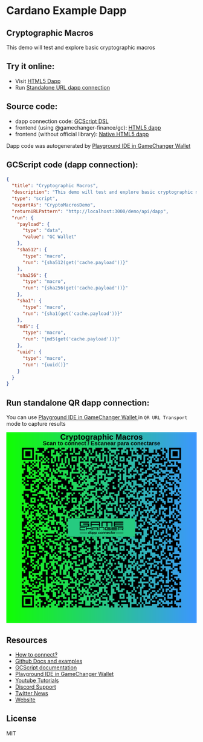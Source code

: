 
# Cardano Example Dapp

## **Cryptographic Macros**

This demo will test and explore basic cryptographic macros


## Try it online: 

-  Visit [HTML5 Dapp](https://gamechangerfinance.github.io/gamechanger.wallet/examples/Cryptographic%20Macros.html)
-  Run [Standalone URL dapp connection](https://beta-wallet.gamechanger.finance/api/2/run/1-H4sIAAAAAAAAA32OwUrEMBRFfyVkMx0YTDtSF93JCLMZQURx_Uwek0DahORVLaX_bmI7oovpLuHec-4bORmyyBt-CIMndw7gtZHsEWRwke-4wiiD8WRcl0ov2kSmsHXs01jLCCMx6BTDL29dQPYOMcHyn6q9qGjweWj2pX-CXKD7-Ds-jz4kfUoDUh-61-fTExBhyOuayDdCWCfBahepuS3LUuRzBHgjFHifwT51R-5hsA5Ufi7DCghS_gG2z9_jgb2BtUh82vGooa72f8o_V19sfJzz4oxUbCRIjTeLf7PdTotgX9-tClK-LqhW8WoFblV9nU3hCtr3Rl1nc1rk4jR9A_6m9xgrAgAA)

## Source code:

- dapp connection code: [GCScript DSL](Cryptographic%20Macros.gcscript)
- frontend (using @gamechanger-finance/gc): [HTML5 dapp](Cryptographic%20Macros.html)
- frontend (without official library): [Native HTML5 dapp](Cryptographic%20Macros_nolib.html)

Dapp code was autogenerated by [Playground IDE in GameChanger Wallet ](https://beta-wallet.gamechanger.finance/playground)

## GCScript code (dapp connection):
```json
{
  "title": "Cryptographic Macros",
  "description": "This demo will test and explore basic cryptographic macros",
  "type": "script",
  "exportAs": "CryptoMacrosDemo",
  "returnURLPattern": "http://localhost:3000/demo/api/dapp",
  "run": {
    "payload": {
      "type": "data",
      "value": "GC Wallet"
    },
    "sha512": {
      "type": "macro",
      "run": "{sha512(get('cache.payload'))}"
    },
    "sha256": {
      "type": "macro",
      "run": "{sha256(get('cache.payload'))}"
    },
    "sha1": {
      "type": "macro",
      "run": "{sha1(get('cache.payload'))}"
    },
    "md5": {
      "type": "macro",
      "run": "{md5(get('cache.payload'))}"
    },
    "uuid": {
      "type": "macro",
      "run": "{uuid()}"
    }
  }
}
```

## Run standalone QR dapp connection: 

You can use [Playground IDE in GameChanger Wallet ](https://beta-wallet.gamechanger.finance/playground) in `QR URL Transport` mode to capture results

[![This GCScript/URL is too large! make it shorter uploading parts to GCFS. Unable to generate QR code](Cryptographic%20Macros.png)](https://gamechangerfinance.github.io/gamechanger.wallet/examples/Cryptographic%20Macros.png)

## Resources
- [How to connect?](https://www.npmjs.com/package/@gamechanger-finance/gc)
- [Github Docs and examples](https://github.com/GameChangerFinance/gamechanger.wallet/)
- [GCScript documentation](https://beta-wallet.gamechanger.finance/doc/api/v2/api.html)
- [Playground IDE in GameChanger Wallet ](https://beta-wallet.gamechanger.finance/playground)
- [Youtube Tutorials](https://www.youtube.com/@gamechanger.finance)
- [Discord Support](https://discord.gg/vpbfyRaDKG)
- [Twitter News](https://twitter.com/GameChangerOk)
- [Website](https://gamechanger.finance)

## License
MIT 
    
